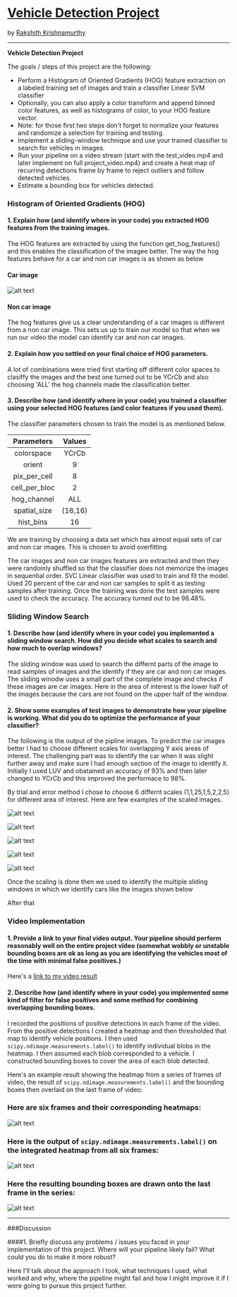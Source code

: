 # **[Vehicle Detection Project](https://github.com/rakshithkeegadi/CarND-Vehicle-Detection/blob/master/vehicle_detection.ipynb)** 
by [Rakshith Krishnamurthy](https://www.linkedin.com/in/rakshith-krishnamurthy-360682b/)

---

**Vehicle Detection Project**

The goals / steps of this project are the following:

* Perform a Histogram of Oriented Gradients (HOG) feature extraction on a labeled training set of images and train a classifier Linear SVM classifier
* Optionally, you can also apply a color transform and append binned color features, as well as histograms of color, to your HOG feature vector. 
* Note: for those first two steps don't forget to normalize your features and randomize a selection for training and testing.
* Implement a sliding-window technique and use your trained classifier to search for vehicles in images.
* Run your pipeline on a video stream (start with the test_video.mp4 and later implement on full project_video.mp4) and create a heat map of recurring detections frame by frame to reject outliers and follow detected vehicles.
* Estimate a bounding box for vehicles detected.

[//]: # (Image References)
[image1]: ./output_images/380_480.png "380_480"
[image2]: ./output_images/420_620.png "420_620"
[image3]: ./output_images/440_640.png "440_640"
[image4]: ./output_images/460_660.png "460_660"
[image5]: ./output_images/480_680.png "480_680"
[image6]: ./output_images/Car_Hog_image.png "Car_Hog_image"
[image7]: ./output_images/cmap_jet.png "cmap_jet"
[image8]: ./output_images/heatmap_gray.png "heatmap_gray"


### Histogram of Oriented Gradients (HOG)

#### 1. Explain how (and identify where in your code) you extracted HOG features from the training images.

The HOG features are extracted by using the function get_hog_features() and this enables the classification of the imagee better. The way the hog features behave for a car and non car images is as shown as below

#### Car image
![alt text][image6]

#### Non car image

The hog features give us a clear understanding of a car images is different from a non car image. This sets us up to train our model so that when we run our video the model can identify car and non car images. 

#### 2. Explain how you settled on your final choice of HOG parameters.

A lot of combinations were tried first starting off different color spaces to clasiffy the images and the best one turned out to be YCrCb and also choosing 'ALL' the hog channels made the classification better.


#### 3. Describe how (and identify where in your code) you trained a classifier using your selected HOG features (and color features if you used them).

The classifier parameters chosen to train the model is as mentioned below. 

| Parameters    | Values | 
|:-------------:|:------:| 
| colorspace    | YCrCb  | 
| orient        | 9      |
| pix_per_cell  | 8      |
| cell_per_bloc | 2      |
| hog_channel   | ALL    | 
| spatial_size  | (16,16)|
| hist_bins     | 16     |

We are training by choosing a data set which has almost equal sets of car and non car images. This is chosen to avoid overfitting. 

The car images and non car images features are extracted and then they were randomly shuffled so that the classifier does not memorize the images in sequential order. SVC Linear classifier was used to train and fit the model. Used 20 percent of the car and non car samples to split it as testing samples after training. Once the training was done the test samples were used to check the accuracy. The accuracy turned out to be 98.48%. 



### Sliding Window Search

#### 1. Describe how (and identify where in your code) you implemented a sliding window search.  How did you decide what scales to search and how much to overlap windows?

The sliding window was used to search the differnt parts of the image to read samples of images and the identify if they are car and non car images. The sliding winodw uses a small part of the complete image and checks if these images are car images. Here in the area of interest is the lower half of the images because the cars are not found on the upper half of the window. 


#### 2. Show some examples of test images to demonstrate how your pipeline is working.  What did you do to optimize the performance of your classifier?

The following is the output of the pipline images. To predict the car images better I had to choose different scales for overlapping Y axis areas of interest. The challenging part was to identify the car when it was slight further away and make sure I had enough section of the image to identify it. Initially I used LUV and obatained an accuracy of 93% and then later changed to YCrCb and this improved the performace to 98%.

By trial and error method I chose to choose 6 differnt scales (1,1,25,1,5,2,2,5) for different area of interest.
Here are few examples of the scaled images.

![alt text][image1]

![alt text][image2]

![alt text][image3]

![alt text][image4]

![alt text][image5]



Once the scaling is done then we used to identify the multiple sliding windows in which we identify cars like the images shown below

After that 


### Video Implementation

#### 1. Provide a link to your final video output.  Your pipeline should perform reasonably well on the entire project video (somewhat wobbly or unstable bounding boxes are ok as long as you are identifying the vehicles most of the time with minimal false positives.)
Here's a [link to my video result](./project_video.mp4)


#### 2. Describe how (and identify where in your code) you implemented some kind of filter for false positives and some method for combining overlapping bounding boxes.

I recorded the positions of positive detections in each frame of the video.  From the positive detections I created a heatmap and then thresholded that map to identify vehicle positions.  I then used `scipy.ndimage.measurements.label()` to identify individual blobs in the heatmap.  I then assumed each blob corresponded to a vehicle.  I constructed bounding boxes to cover the area of each blob detected.  

Here's an example result showing the heatmap from a series of frames of video, the result of `scipy.ndimage.measurements.label()` and the bounding boxes then overlaid on the last frame of video:

### Here are six frames and their corresponding heatmaps:

![alt text][image5]

### Here is the output of `scipy.ndimage.measurements.label()` on the integrated heatmap from all six frames:
![alt text][image6]

### Here the resulting bounding boxes are drawn onto the last frame in the series:
![alt text][image7]



---

###Discussion

####1. Briefly discuss any problems / issues you faced in your implementation of this project.  Where will your pipeline likely fail?  What could you do to make it more robust?

Here I'll talk about the approach I took, what techniques I used, what worked and why, where the pipeline might fail and how I might improve it if I were going to pursue this project further.  

